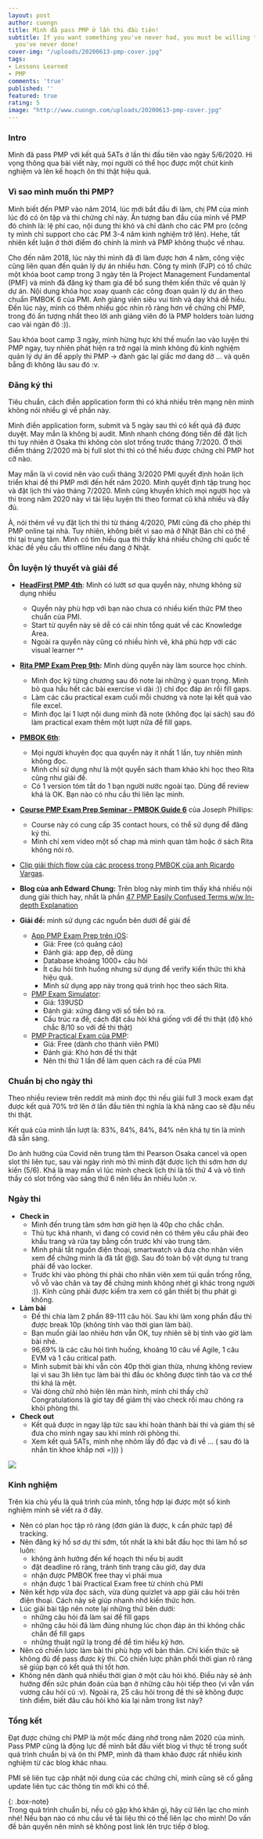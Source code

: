 ```yaml
---
layout: post
author: cuongn
title: Mình đã pass PMP ở lần thi đầu tiên!
subtitle: If you want something you've never had, you must be willing to do something
  you've never done!
cover-img: "/uploads/20200613-pmp-cover.jpg"
tags:
- Lessons Learned
- PMP
comments: 'true'
published: ''
featured: true
rating: 5
image: "http://www.cuongn.com/uploads/20200613-pmp-cover.jpg"
---
```

### Intro

Mình đã pass PMP với kết quả 5ATs ở lần thi đầu tiên vào ngày 5/6/2020. Hi vọng thông qua bài viết này, mọi người có thể học được một chút kinh nghiệm và lên kế hoạch ôn thi thật hiệu quả.

### Vì sao mình muốn thi PMP?

Mình biết đến PMP vào năm 2014, lúc mới bắt đầu đi làm, chị PM của mình lúc đó có ôn tập và thi chứng chỉ này. Ấn tượng ban đầu của mình về PMP đó chính là: lệ phí cao, nội dung thi khó và chỉ dành cho các PM pro (công ty mình chỉ support cho các PM 3-4 năm kinh nghiệm trở lên). Hehe, tất nhiên kết luận ở thời điểm đó chính là mình và PMP không thuộc về nhau.

Cho đến năm 2018, lúc này thì mình đã đi làm được hơn 4 năm, công việc cũng liên quan đến quản lý dự án nhiều hơn. Công ty mình (FJP) có tổ chức một khóa boot camp trong 3 ngày tên là Project Management Fundamental (PMF) và mình đã đăng ký tham gia để bổ sung thêm kiến thức về quản lý dự án. Nội dung khóa học xoay quanh các công đoạn quản lý dự án theo chuẩn PMBOK 6 của PMI. Anh giảng viên siêu vui tính và dạy khá dễ hiểu. Đến lúc này, mình có thêm nhiều góc nhìn rõ ràng hơn về chứng chỉ PMP, trong đó ấn tượng nhất theo lời anh giảng viên đó là PMP holders toàn lương cao vài ngàn đô :)).

Sau khóa boot camp 3 ngày, mình hừng hực khí thế muốn lao vào luyện thi PMP ngay, tuy nhiên phát hiện ra trở ngại là mình không đủ kinh nghiệm quản lý dự án để apply thi PMP -> đành gác lại giấc mơ dang dở ... và quên bẵng đi không lâu sau đó :v.

### Đăng ký thi

Tiêu chuẩn, cách điền application form thì có khá nhiều trên mạng nên mình không nói nhiều gì về phần này.

Mình điền application form, submit và 5 ngày sau thì có kết quả đã được duyệt. May mắn là không bị audit. Mình nhanh chóng đóng tiền để đặt lịch thi tuy nhiên ở Osaka thì không còn slot trống trước tháng 7/2020. Ở thời điểm tháng 2/2020 mà bị full slot thi thì có thể hiểu được chứng chỉ PMP hot cỡ nào.

May mắn là vì covid nên vào cuối tháng 3/2020 PMI quyết định hoãn lịch triển khai đề thi PMP mới đến hết năm 2020. Mình quyết định tập trung học và đặt lịch thi vào tháng 7/2020. Mình cũng khuyến khích mọi người học và thi trong năm 2020 này vì tài liệu luyện thi theo format cũ khá nhiều và đầy đủ.

À, nói thêm về vụ đặt lịch thi thì từ tháng 4/2020, PMI cũng đã cho phép thi PMP online tại nhà. Tuy nhiên, không biết vì sao mà ở Nhật Bản chỉ có thể thi tại trung tâm. Mình có tìm hiểu qua thì thấy khá nhiều chứng chỉ quốc tế khác đề yêu cầu thi offline nếu đang ở Nhật.

### Ôn luyện lý thuyết và giải đề

* [**HeadFirst PMP 4th**](https://amzn.to/2VZJLGV): Mình có lướt sơ qua quyển này, nhưng không sử dụng nhiều
  * Quyển này phù hợp với bạn nào chưa có nhiều kiến thức PM theo chuẩn của PMI.
  * Start từ quyển này sẽ dễ có cái nhìn tổng quát về các Knowledge Area.
  * Ngoài ra quyển này cũng có nhiều hình vẽ, khá phù hợp với các visual learner ^^


* [**Rita PMP Exam Prep 9th**](https://amzn.to/2D1Pkht)**:** Mình dùng quyển này làm source học chính.
  * Mình đọc kỹ từng chương sau đó note lại những ý quan trọng. Mình bỏ qua hầu hết các bài exercise vì dài :)) chỉ đọc đáp án rồi fill gaps.
  * Làm các câu practical exam cuối mỗi chương và note lại kết quả vào file excel.
  * Mình đọc lại 1 lượt nội dung mình đã note (không đọc lại sách) sau đó làm practical exam thêm một lượt nữa để fill gaps.
* [**PMBOK 6th**](https://amzn.to/31L45zN):
  * Mọi người khuyên đọc qua quyển này ít nhất 1 lần, tuy nhiên mình không đọc.
  * Mình chỉ sử dụng như là một quyển sách tham khảo khi học theo Rita cũng như giải đề.
  * Có 1 version tóm tắt do 1 bạn người nước ngoài tạo. Dùng để review khá là OK. Bạn nào có nhu cầu thì liên lạc mình.
* [**Course PMP Exam Prep Seminar - PMBOK Guide 6**](https://www.udemy.com/share/101WpECEQaeVpS/) của Joseph Phillips:
  * Course này có cung cấp 35 contact hours, có thể sử dụng để đăng ký thi.
  * Mình chỉ xem video một số chap mà mình quan tâm hoặc ở sách Rita không nói rõ.
* [Clip giải thích flow của các process trong PMBOK của anh Ricardo Vargas](https://youtu.be/GC7pN8Mjot8).
* **Blog của anh Edward Chung:** Trên blog này mình tìm thấy khá nhiều nội dung giải thích hay, nhất là phần [47 PMP Easily Confused Terms w/w In-depth Explanation](https://edward-designer.com/web/pmp-easily-confused-terms/)
* **Giải đề:** mình sử dụng các nguồn bên dưới để giải đề
  * [App PMP Exam Prep trên iOS](https://apps.apple.com/jp/app/pmp-exam-prep-6th-edition/id1502054904):
    * Giá: Free (có quảng cáo)
    * Đánh giá: app đẹp, dễ dùng
    * Database khoảng 1000+ câu hỏi
    * Ít câu hỏi tình huống nhưng sử dụng để verify kiến thức thì khá hiệu quả.
    * Mình sử dụng app này trong quá trình học theo sách Rita.
  * [PMP Exam Simulator](https://www.project-management-prepcast.com/pmp-exam/the-pmp-exam-simulator):
    * Giá: 139USD
    * Đánh giá: xứng đáng với số tiền bỏ ra.
    * Cấu trúc ra đề, cách đặt câu hỏi khá giống với đề thi thật (độ khó chắc 8/10 so với đề thi thật)
  * [PMP Practical Exam của PMP](https://marketplace.pmi.org/Pages/ProductDetail.aspx?GMProduct=00101620200):
    * Giá: Free (dành cho thành viên PMI)
    * Đánh giá: Khó hơn đề thi thật
    * Nên thi thử 1 lần để làm quen cách ra đề của PMI

### Chuẩn bị cho ngày thi

Theo nhiều review trên reddit mà mình đọc thì nếu giải full 3 mock exam đạt được kết quả 70% trở lên ở lần đầu tiên thì nghĩa là khả năng cao sẽ đậu nếu thi thật.

Kết quả của mình lần lượt là: 83%, 84%, 84%, 84% nên khá tự tin là mình đã sẵn sàng.

Do ảnh hưởng của Covid nên trung tâm thi Pearson Osaka cancel và open slot thi liên tục, sau vài ngày rình mò thì mình đặt được lịch thi sớm hơn dự kiến (5/6). Khá là may mắn vì lúc mình check lịch thi là tối thứ 4 và vô tình thấy có slot trống vào sáng thứ 6 nên liều ăn nhiều luôn :v.

### Ngày thi

* **Check in**
  * Mình đến trung tâm sớm hơn giờ hẹn là 40p cho chắc chắn.
  * Thủ tục khá nhanh, vì đang có covid nên có thêm yêu cầu phải đeo khẩu trang và rửa tay bằng cồn trước khi vào trung tâm.
  * Mình phải tắt nguồn điện thoại, smartwatch và đưa cho nhân viên xem để chứng minh là đã tắt @@. Sau đó toàn bộ vật dụng tư trang phải để vào locker.
  * Trước khi vào phòng thi phải cho nhân viên xem túi quần trống rỗng, vỗ vỗ vào chân và tay để chứng minh không nhét gì khác trong người :)). Kính cũng phải được kiểm tra xem có gắn thiết bị thu phát gì không.
* **Làm bài**
  * Đề thi chia làm 2 phần 89-111 câu hỏi. Sau khi làm xong phần đầu thì được break 10p (không tính vào thời gian làm bài). 
  * Bạn muốn giải lao nhiêu hơn vẫn OK, tuy nhiên sẽ bị tính vào giờ làm bài nhé.
  * 96,69% là các câu hỏi tình huống, khoảng 10 câu về Agile, 1 câu EVM và 1 câu critical path.
  * Mình submit bài khi vẫn còn 40p thời gian thừa, nhưng không review lại vì sau 3h liên tục làm bài thì đầu óc không được tỉnh tảo và cơ thể thì khá là mệt.
  * Vài dòng chữ nhỏ hiện lên màn hình, mình chỉ thấy chữ Congratulations là giơ tay để giám thị vào check rồi mau chóng ra khỏi phòng thi.
* **Check out**
  * Kết quả được in ngay lập tức sau khi hoàn thành bài thi và giám thị sẽ đưa cho mình ngay sau khi mình rời phòng thi.
  * Xem kết quả 5ATs, mình nhẹ nhõm lấy đồ đạc và đi về ... ( sau đó là nhắn tin khoe khắp nơi =))) )

![](/uploads/20200617-img_0003.PNG)

### Kinh nghiệm

Trên kia chủ yếu là quá trình của mình, tổng hợp lại được một số kinh nghiệm mình sẽ viết ra ở đây.

* Nên có plan học tập rõ ràng (đơn giản là được, k cần phức tạp) để tracking.
* Nên đăng ký hồ sơ dự thi sớm, tốt nhất là khi bắt đầu học thì làm hồ sơ luôn:
  * không ảnh hưởng đến kế hoạch thi nếu bị audit
  * đặt deadline rõ ràng, tránh tình trạng câu giờ, day dưa
  * nhận được PMBOK free thay vì phải mua
  * nhận được 1 bài Practical Exam free từ chính chủ PMI
* Nên kết hợp vừa đọc sách, vừa dùng quizlet và app giải câu hỏi trên điện thoại. Cách này sẽ giúp nhanh nhớ kiến thức hơn.
* Lúc giải bài tập nên note lại những thứ bên dưới:
  * những câu hỏi đã làm sai để fill gaps
  * những câu hỏi đã làm đúng nhưng lúc chọn đáp án thì không chắc chắn để fill gaps
  * những thuật ngữ lạ trong đề để tìm hiểu kỹ hơn.
* Nên có chiến lược làm bài thi phù hợp với bản thân. Chỉ kiến thức sẽ không đủ để pass được kỳ thi. Có chiến lược phân phối thời gian rõ ràng sẽ giúp bạn có kết quả thi tốt hơn.
* Không nên dành quá nhiều thời gian ở một câu hỏi khó. Điều này sẽ ảnh hưởng đến sức phán đoán của bạn ở những câu hỏi tiếp theo (vì vẫn vấn vương câu hỏi cũ :v). Ngoài ra, 25 câu hỏi trong đề thi sẽ không được tính điểm, biết đâu câu hỏi khó kia lại nằm trong list này?

### Tổng kết

Đạt được chứng chỉ PMP là một mốc đáng nhớ trong năm 2020 của mình. Pass PMP cũng là động lực để mình bắt đầu viết blog vì thực tế trong suốt quá trình chuẩn bị và ôn thi PMP, mình đã tham khảo được rất nhiều kinh nghiệm từ các blog khác nhau.

PMI sẽ liên tục cập nhật nội dung của các chứng chỉ, mình cũng sẽ cố gắng update liên tục các thông tin mới khi có thể.

{: .box-note}  
Trong quá trình chuẩn bị, nếu có gặp khó khăn gì, hãy cứ liên lạc cho mình nhé! Nếu bạn nào có nhu cầu về tài liệu thì có thể liên lạc cho mình! Do vấn đề bản quyền nên mình sẽ không post link lên trực tiếp ở blog.

